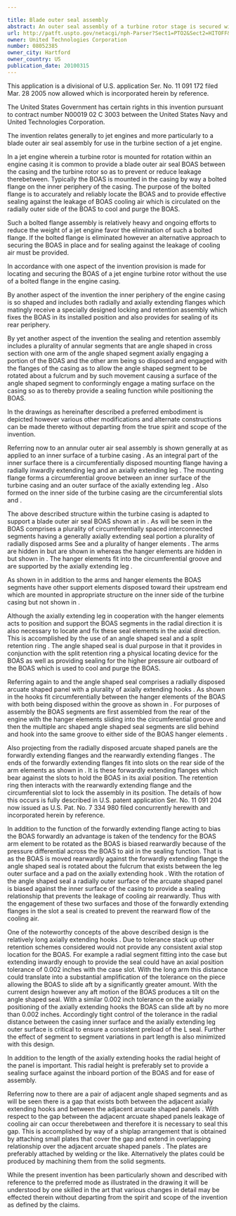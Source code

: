 ```yaml
---

title: Blade outer seal assembly
abstract: An outer seal assembly of a turbine rotor stage is secured within a circumferential groove of the turbine casing in such a manner as to both fix the outer seal assembly in its installed position and also provide for sealing around its outer periphery so as to thereby prevent the leakage of cooling air therearound. A plurality of arcuate elements having an angle-shaped cross sectional profile are provided to interface between radially extending arms of the outer seal assembly and the inner surface of the casing, with a locking mechanism then being applied to secure the two structures in their installed positions. Each of the arcuate elements includes a radially extending panel, a plurality of forwardly extending hooks that are disposed within a groove in the casing, and a second forwardly extending flange that engages the rear surface of the outer seal assembly arm. As the outer seal assembly arm is urged rearwardly during operation, the arcuate element is caused to rotate about a fulcrum in the circumferential groove such that a radially outer edge of the radially extending panel is urged against a casing inner surface so as to thereby enhance the sealing relationship therebetween.
url: http://patft.uspto.gov/netacgi/nph-Parser?Sect1=PTO2&Sect2=HITOFF&p=1&u=%2Fnetahtml%2FPTO%2Fsearch-adv.htm&r=1&f=G&l=50&d=PALL&S1=08052385&OS=08052385&RS=08052385
owner: United Technologies Corporation
number: 08052385
owner_city: Hartford
owner_country: US
publication_date: 20100315
---
```

This application is a divisional of U.S. application Ser. No. 11 091 172 filed Mar. 28 2005 now allowed which is incorporated herein by reference.

The United States Government has certain rights in this invention pursuant to contract number N00019 02 C 3003 between the United States Navy and United Technologies Corporation.

The invention relates generally to jet engines and more particularly to a blade outer air seal assembly for use in the turbine section of a jet engine.

In a jet engine wherein a turbine rotor is mounted for rotation within an engine casing it is common to provide a blade outer air seal BOAS between the casing and the turbine rotor so as to prevent or reduce leakage therebetween. Typically the BOAS is mounted in the casing by way a bolted flange on the inner periphery of the casing. The purpose of the bolted flange is to accurately and reliably locate the BOAS and to provide effective sealing against the leakage of BOAS cooling air which is circulated on the radially outer side of the BOAS to cool and purge the BOAS.

Such a bolted flange assembly is relatively heavy and ongoing efforts to reduce the weight of a jet engine favor the elimination of such a bolted flange. If the bolted flange is eliminated however an alternative approach to securing the BOAS in place and for sealing against the leakage of cooling air must be provided.

In accordance with one aspect of the invention provision is made for locating and securing the BOAS of a jet engine turbine rotor without the use of a bolted flange in the engine casing.

By another aspect of the invention the inner periphery of the engine casing is so shaped and includes both radially and axially extending flanges which matingly receive a specially designed locking and retention assembly which fixes the BOAS in its installed position and also provides for sealing of its rear periphery.

By yet another aspect of the invention the sealing and retention assembly includes a plurality of annular segments that are angle shaped in cross section with one arm of the angle shaped segment axially engaging a portion of the BOAS and the other arm being so disposed and engaged with the flanges of the casing as to allow the angle shaped segment to be rotated about a fulcrum and by such movement causing a surface of the angle shaped segment to conformingly engage a mating surface on the casing so as to thereby provide a sealing function while positioning the BOAS.

In the drawings as hereinafter described a preferred embodiment is depicted however various other modifications and alternate constructions can be made thereto without departing from the true spirit and scope of the invention.

Referring now to an annular outer air seal assembly is shown generally at as applied to an inner surface of a turbine casing . As an integral part of the inner surface there is a circumferentially disposed mounting flange having a radially inwardly extending leg and an axially extending leg . The mounting flange forms a circumferential groove between an inner surface of the turbine casing and an outer surface of the axially extending leg . Also formed on the inner side of the turbine casing are the circumferential slots and .

The above described structure within the turbine casing is adapted to support a blade outer air seal BOAS shown at in . As will be seen in the BOAS comprises a plurality of circumferentially spaced interconnected segments having a generally axially extending seal portion a plurality of radially disposed arms See and a plurality of hanger elements . The arms are hidden in but are shown in whereas the hanger elements are hidden in but shown in . The hanger elements fit into the circumferential groove and are supported by the axially extending leg .

As shown in in addition to the arms and hanger elements the BOAS segments have other support elements disposed toward their upstream end which are mounted in appropriate structure on the inner side of the turbine casing but not shown in .

Although the axially extending leg in cooperation with the hanger elements acts to position and support the BOAS segments in the radial direction it is also necessary to locate and fix these seal elements in the axial direction. This is accomplished by the use of an angle shaped seal and a split retention ring . The angle shaped seal is dual purpose in that it provides in conjunction with the split retention ring a physical locating device for the BOAS as well as providing sealing for the higher pressure air outboard of the BOAS which is used to cool and purge the BOAS.

Referring again to and the angle shaped seal comprises a radially disposed arcuate shaped panel with a plurality of axially extending hooks . As shown in the hooks fit circumferentially between the hanger elements of the BOAS with both being disposed within the groove as shown in . For purposes of assembly the BOAS segments are first assembled from the rear of the engine with the hanger elements sliding into the circumferential groove and then the multiple arc shaped angle shaped seal segments are slid behind and hook into the same groove to either side of the BOAS hanger elements .

Also projecting from the radially disposed arcuate shaped panels are the forwardly extending flanges and the rearwardly extending flanges . The ends of the forwardly extending flanges fit into slots on the rear side of the arm elements as shown in . It is these forwardly extending flanges which bear against the slots to hold the BOAS in its axial position. The retention ring then interacts with the rearwardly extending flange and the circumferential slot to lock the assembly in its position. The details of how this occurs is fully described in U.S. patent application Ser. No. 11 091 204 now issued as U.S. Pat. No. 7 334 980 filed concurrently herewith and incorporated herein by reference.

In addition to the function of the forwardly extending flange acting to bias the BOAS forwardly an advantage is taken of the tendency for the BOAS arm element to be rotated as the BOAS is biased rearwardly because of the pressure differential across the BOAS to aid in the sealing function. That is as the BOAS is moved rearwardly against the forwardly extending flange the angle shaped seal is rotated about the fulcrum that exists between the leg outer surface and a pad on the axially extending hook . With the rotation of the angle shaped seal a radially outer surface of the arcuate shaped panel is biased against the inner surface of the casing to provide a sealing relationship that prevents the leakage of cooling air rearwardly. Thus with the engagement of these two surfaces and those of the forwardly extending flanges in the slot a seal is created to prevent the rearward flow of the cooling air.

One of the noteworthy concepts of the above described design is the relatively long axially extending hooks . Due to tolerance stack up other retention schemes considered would not provide any consistent axial stop location for the BOAS. For example a radial segment fitting into the case but extending inwardly enough to provide the seal could have an axial position tolerance of 0.002 inches with the case slot. With the long arm this distance could translate into a substantial amplification of the tolerance on the piece allowing the BOAS to slide aft by a significantly greater amount. With the current design however any aft motion of the BOAS produces a tilt on the angle shaped seal. With a similar 0.002 inch tolerance on the axially positioning of the axially extending hooks the BOAS can slide aft by no more than 0.002 inches. Accordingly tight control of the tolerance in the radial distance between the casing inner surface and the axially extending leg outer surface is critical to ensure a consistent preload of the L seal. Further the effect of segment to segment variations in part length is also minimized with this design.

In addition to the length of the axially extending hooks the radial height of the panel is important. This radial height is preferably set to provide a sealing surface against the inboard portion of the BOAS and for ease of assembly.

Referring now to there are a pair of adjacent angle shaped segments and as will be seen there is a gap that exists both between the adjacent axially extending hooks and between the adjacent arcuate shaped panels . With respect to the gap between the adjacent arcuate shaped panels leakage of cooling air can occur therebetween and therefore it is necessary to seal this gap. This is accomplished by way of a shiplap arrangement that is obtained by attaching small plates that cover the gap and extend in overlapping relationship over the adjacent arcuate shaped panels . The plates are preferably attached by welding or the like. Alternatively the plates could be produced by machining them from the solid segments.

While the present invention has been particularly shown and described with reference to the preferred mode as illustrated in the drawing it will be understood by one skilled in the art that various changes in detail may be effected therein without departing from the spirit and scope of the invention as defined by the claims.

